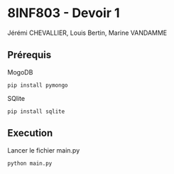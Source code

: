 # 8INF803 - Devoir 1

Jérémi CHEVALLIER, Louis Bertin, Marine VANDAMME

## Prérequis
MogoDB
```
pip install pymongo
```
SQlite
```
pip install sqlite
```

## Execution
Lancer le fichier main.py
```
python main.py
```
